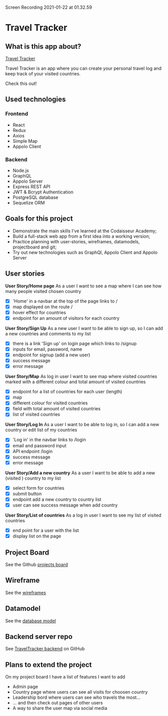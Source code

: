 Screen Recording 2021-01-22 at 01.32.59

# Travel Tracker

## What is this app about?

[Travel Tracker](https://traveltracker.netlify.app/)

Travel Tracker is an app where you can create your personal travel log and keep track of your visited countries.

Check this out!
[](https://github.com/TatianaIvanovaW/TravelTracker-client/blob/master/Screen%20Recording%202021-01-22%20at%2001.32.59.gif)

## Used technologies

### Frontend

- React
- Redux
- Axios
- Simple Map
- Appolo Client

### Backend

- Node.js
- GraphQL
- Appolo Server
- Express REST API
- JWT & Bcrypt Authentication
- PostgreSQL database
- Sequelize ORM

## Goals for this project

- Demonstrate the main skills I've learned at the Codaisseur Academy;
- Build a full-stack web app from a first idea into a working version;
- Practice planning with user-stories, wireframes, datamodels, projectboard and git;
- Try out new technologies such as GraphQl, Appolo Client and Appolo Server

## User stories

**User Story/Home page**
As a user I want to see a map where I can see how many people visited chosen country

- [x] 'Home' in a navbar at the top of the page links to /
- [x] map displayed on the route /
- [x] hover effect for countries
- [x] endpoint for an amount of visitors for each country

**User Story/Sign Up**
As a new user I want to be able to sign up, so I can add a new countries and comments to my list

- [x] there is a link 'Sign up' on login page which links to /signup
- [x] inputs for email, password, name
- [x] endpoint for signup (add a new user)
- [x] success message
- [x] error message

**User Story/Map**
As log in user I want to see map where visited countries marked with a different colour and total amount of visited countries

- [x] endpoint for a list of countries for each user (length)
- [x] map
- [x] different colour for visited countries
- [x] field with total amount of visited countries
- [x] list of visited countries

**User Story/Log In**
As a user I want to be able to log in, so I can add a new country or edit list of my countries

- [x] 'Log in' in the navbar links to /login
- [x] email and password input
- [x] API endpoint /login
- [x] success message
- [x] error message

**User Story/Add a new country**
As a user I want to be able to add a new (visited ) country to my list

- [x] select form for countries
- [x] submit button
- [x] endpoint add a new country to country list
- [x] user can see success message when add country

**User Story/List of countries**
As a log in user I want to see my list of visited countries

- [x] end point for a user with the list
- [x] display list on the page

## Project Board

See the Github [projects board](https://github.com/TatianaIvanovaW/TravelTracker-client/projects/1)

## Wireframe

See the [wireframes](https://wireframepro.mockflow.com/view/M0b35bed60aad70f7608082a05bcd212e1610377798049)

## Datamodel

See the [database model](https://dbdiagram.io/d/5ffc690980d742080a35d719)

## Backend server repo

See [TravelTracker backend](https://github.com/TatianaIvanovaW/TravelTracker-server) on GitHub

## Plans to extend the project

On my project board I have a list of features I want to add

- Admin page
- Country page where users can see all visits for choosen country
- Leadership bord where users can see who travels the most...
- ... and then check out pages of other users
- A way to share the user map via social media



